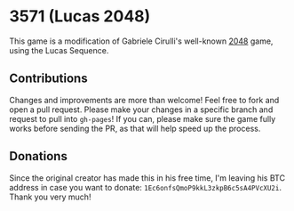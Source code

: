 # 3571 (Lucas 2048)

This game is a modification of Gabriele Cirulli's well-known [2048](http://gabrielecirulli.github.io/2048/) game, using the Lucas Sequence.

## Contributions
Changes and improvements are more than welcome! Feel free to fork and open a pull request. Please make your changes in a specific branch and request to pull into `gh-pages`! If you can, please make sure the game fully works before sending the PR, as that will help speed up the process.

## Donations
Since the original creator has made this in his free time, I'm leaving his BTC address in case you want to donate: `1Ec6onfsQmoP9kkL3zkpB6c5sA4PVcXU2i`. Thank you very much!
